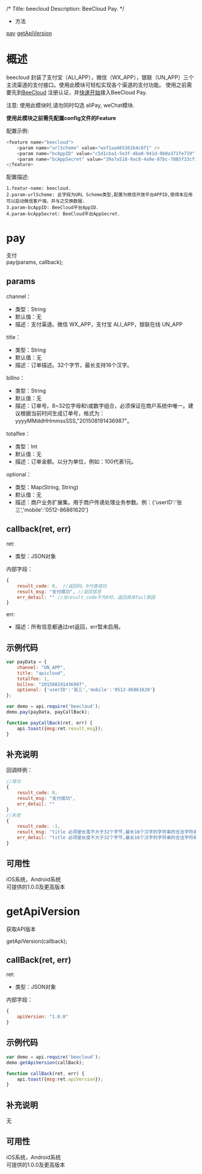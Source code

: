 /*
Title: beecloud
Description: BeeCloud Pay.
*/

* 方法  

[pay](#a1)
[getApiVersion](#a2)


# **概述**
beecloud 封装了支付宝（ALI_APP），微信（WX_APP），银联（UN_APP）三个主流渠道的支付接口。使用此模块可轻松实现各个渠道的支付功能。
使用之前需要先到[BeeCloud](https://beecloud.cn) 注册认证，并[快速开始](https://beecloud.cn/apply)接入BeeCloud Pay.

注意: 使用此模块时,请勿同时勾选 aliPay, weChat模块.

**使用此模块之前需先配置config文件的Feature**

配置示例:

```js
<feature name="beecloud">
	<param name="urlScheme" value="wxf1aa465362b4c8f1" />
	<param name="bcAppID" value="c5d1cba1-5e3f-4ba0-941d-9b0a371fe719" />
	<param name="bcAppSecret" value="39a7a518-9ac8-4a9e-87bc-7885f33cf18c" />
</feature>
```
配置描述:
  
	1.featur-name: beecloud.
	2.param-urlScheme: 此字段为URL Scheme类型,配置为微信开放平台APPID,使得本应用可以启动微信客户端，并与之交换数据.
	3.param-bcAppID: BeeCloud平台AppID.
	4.param-bcAppSecret: BeeCloud平台AppSecret.

# **pay**<div id="a1"></div>
支付  
pay(params, callback);

## params
channel：

 * 类型：String  
 * 默认值：无  
 * 描述：支付渠道。微信 WX_APP，支付宝 ALI_APP，银联在线 UN_APP
 
title：  

 * 类型：String  
 * 默认值：无  
 * 描述：订单描述。32个字节，最长支持16个汉字。
 
billno：

 * 类型：String  
 * 默认值：无  
 * 描述：订单号。8~32位字母和\或数字组合，必须保证在商户系统中唯一。建议根据当前时间生成订单号，格式为：yyyyMMddHHmmssSSS,"201508191436987"。
 
totalfee：  

 * 类型：Int  
 * 默认值：无  
 * 描述：订单金额。以分为单位，例如：100代表1元。
 
optional：  

 * 类型：Map(String, String) 
 * 默认值：无  
 * 描述：商户业务扩展集。用于商户传递处理业务参数。例：{'userID':'张三','mobile':'0512-86861620'}
    
## callback(ret, err)

ret:  

 * 类型：JSON对象  
 
内部字段：

```js
{
	result_code: 0,  //返回码，0代表成功
	result_msg: "支付成功", //返回信息
	err_detail: "" //当result_code不为0时，返回具体fail原因 
}
```
err:

 * 描述：所有信息都通过ret返回，err暂未启用。 

## 示例代码

```js
var payData = {
	channel: "UN_APP",
	title: "apicloud",
	totalfee: 1,
	billno: "201508191436987",
	optional: {'userID':'张三','mobile':'0512-86861620'}    
};

var demo = api.require('beecloud');
demo.pay(payData, payCallBack);

function payCallBack(ret, err) {
	api.toast({msg:ret.result_msg});
}	
```

## 补充说明

回调样例：

```js
//成功
{
	result_code: 0,
	result_msg: "支付成功",
	err_detail: ""
}
//失败
{
	result_code: -1,
	result_msg: "title 必须是长度不大于32个字节,最长16个汉字的字符串的合法字符串",
	err_detail: "title 必须是长度不大于32个字节,最长16个汉字的字符串的合法字符串"
}
```

## 可用性

iOS系统，Android系统  
可提供的1.0.0及更高版本  


# **getApiVersion**<div id="a2"></div>
获取API版本
  
getApiVersion(callback);

## callBack(ret, err)

ret:  

 * 类型：JSON对象  
 
内部字段：

```js
{
	apiVersion: "1.0.0" 
}
```
## 示例代码

```js
var demo = api.require('beecloud');
demo.getApiVersion(callBack);

function callBack(ret, err) {
	api.toast({msg:ret.apiVersion});
}
```

## 补充说明
无

## 可用性

iOS系统，Android系统  
可提供的1.0.0及更高版本 



